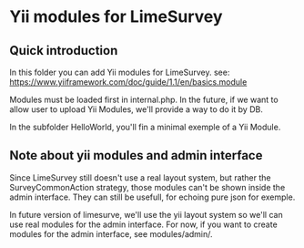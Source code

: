 # Yii modules for LimeSurvey


## Quick introduction
In this folder you can add Yii modules for LimeSurvey.
see: https://www.yiiframework.com/doc/guide/1.1/en/basics.module

Modules must be loaded first in internal.php. In the future, if we want to allow user to upload Yii Modules, we'll provide a way to do it by DB.

In the subfolder HelloWorld, you'll fin a minimal exemple of a Yii Module.

## Note about yii modules and admin interface
Since LimeSurvey still doesn't use a real layout system, but rather the SurveyCommonAction strategy, those modules can't be shown inside the admin interface. They can still be usefull, for echoing pure json for exemple.

In future version of limesurve, we'll use the yii layout system so we'll can use real modules for the admin interface. For now, if you want to create modules for the admin interface, see modules/admin/.
